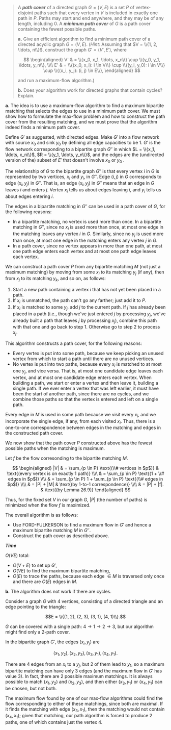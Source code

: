 > A **_path cover_** of a directed graph $G = (V, E)$ is a set $P$ of vertex-disjoint paths such that every vertex in $V$ is included in exactly one path in $P$. Paths may start and end anywhere, and they may be of any length, including $0$. A **_minimum path cover_** of $G$ is a path cover containing the fewest possible paths.
>
> **a.** Give an efficient algorithm to find a minimum path cover of a directed acyclic graph $G = (V, E)$. ($\textit{Hint:}$ Assuming that $V = \\{1, 2, \ldots, n\\}$, construct the graph $G' = (V', E')$, where
>
> $$
> \begin{aligned}
> V' & = \\{x_0, x_1, \ldots, x_n\\} \cup \\{y_0, y_1, \ldots, y_n\\}, \\\\
> E' & = \\{(x_0, x_i): i \in V\\} \cup \\{(y_i, y_0): i \in V\\} \cup \\{(x_i, y_j): (i, j) \in E\\},
> \end{aligned}
> $$
>
> and run a maximum-flow algorithm.)
>
> **b.** Does your algorithm work for directed graphs that contain cycles? Explain.

**a.** The idea is to use a maximum-flow algorithm to find a maximum bipartite matching that selects the edges to use in a minimum path cover. We must show how to formulate the max-flow problem and how to construct the path cover from the resulting matching, and we must prove that the algorithm indeed finds a minimum path cover.

Define $G'$ as suggested, with directed edges. Make $G'$ into a flow network with source $x_0$ and sink $y_0$ by defining all edge capacities to be $1$. $G'$ is the flow network corresponding to a bipartite graph $G''$ in which $L = \\{x_1, \ldots, x_n\\}$, $R = \\{y_1, \ldots, y_n\\}$, and the edges are the (undirected version of the) subset of $E'$ that doesn't involve $x_0$ or $y_0$ .

The relationship of $G$ to the bipartite graph $G''$ is that every vertex $i$ in $G$ is represented by two vertices, $x_i$ and $y_i$, in $G''$. Edge $(i, j)$ in $G$ corresponds to edge $(x_i, y_j)$ in $G''$. That is, an edge $(x_i, y_j)$ in $G''$ means that an edge in $G$ leaves $i$ and enters $j$. Vertex $x_i$ tells us about edges leaving $i$, and $y_i$ tells us about edges entering $i$.

The edges in a bipartite matching in $G''$ can be used in a path cover of $G$, for the following reasons:

- In a bipartite matching, no vertex is used more than once. In a bipartite matching in $G''$, since no $x_i$ is used more than once, at most one edge in the matching leaves any vertex $i$ in $G$. Similarly, since no $y_j$ is used more than once, at most one edge in the matching enters any vertex $j$ in $G$.
- In a path cover, since no vertex appears in more than one path, at most one path edge enters each vertex and at most one path edge leaves each vertex.

We can construct a path cover $P$ from any bipartite matching $M$ (not just a maximum matching) by moving from some $x_i$ to its matching $y_j$ (if any), then from $x_j$ to its matching $y_k$, and so on, as follows:

1. Start a new path containing a vertex $i$ that has not yet been placed in a path.
2. If $x_i$ is unmatched, the path can't go any farther; just add it to $P$.
3. If $x_i$ is matched to some $y_j$, add $j$ to the current path. If $j$ has already been placed in a path (i.e., though we've just entered $j$ by processing $y_j$, we've already built a path that leaves $j$ by processing $x_j$), combine this path with that one and go back to step 1. Otherwise go to step 2 to process $x_j$.

This algorithm constructs a path cover, for the following reasons:

- Every vertex is put into some path, because we keep picking an unused vertex from which to start a path until there are no unused vertices.
- No vertex is put into two paths, because every $x_i$ is matched to at most one $y_j$, and vice versa. That is, at most one candidate edge leaves each vertex, and at most one candidate edge enters each vertex. When building a path, we start or enter a vertex and then leave it, building a single path. If we ever enter a vertex that was left earlier, it must have been the start of another path, since there are no cycles, and we combine those paths so that the vertex is entered and left on a single path.

Every edge in $M$ is used in some path because we visit every $x_i$, and we incorporate the single edge, if any, from each visited $x_i$. Thus, there is a one-to-one correspondence between edges in the matching and edges in the constructed path cover.

We now show that the path cover $P$ constructed above has the fewest possible paths when the matching is maximum.

Let $f$ be the flow corresonding to the bipartite matching $M$.

$$
\begin{aligned}
|V| & = \sum_{p \in P} \text{(\\# vertices in $p$)} & \text{(every vertex is on exactly 1 path)} \\\\
    & = \sum_{p \in P} \text{(1 + \\# edges in $p$)} \\\\
    & = \sum_{p \in P} 1 + \sum_{p \in P} \text{(\\# edges in $p$)} \\\\
    & = |P| + |M|                                 & \text{(by 1-to-1 correspondence)} \\\\
    & = |P| + |f|.                                & \text{(by Lemma 26.9)}
\end{aligned}
$$

Thus, for the fixed set $V$ in our graph $G$, $|P|$ (the number of paths) is minimized when the flow $f$ is maximized.

The overall algorithm is as follows:

- Use $\text{FORD-FULKERSON}$ to find a maximum flow in $G'$ and hence a maximum bipartite matching $M$ in $G''$.
- Construct the path cover as described above.

**_Time_**

$O(VE)$ total:

- $O(V + E)$ to set up $G'$,
- $O(VE)$ to find the maximum bipartite matching,
- $O(E)$ to trace the paths, because each edge $\in M$ is traversed only once and there are $O(E)$ edges in $M$.

**b.** The algorithm does not work if there are cycles.

Consider a graph $G$ with $4$ vertices, consisting of a directed triangle and an edge pointing to the triangle:

$$E = \\{(1, 2), (2, 3), (3, 1), (4, 1)\\}.$$

$G$ can be covered with a single path: $4 \to 1 \to 2 \to 3$, but our algorithm might find only a $2$-path cover.

In the bipartite graph $G'$, the edges $(x_i, y_j)$ are

$$(x_1, y_2), (x_2, y_3), (x_3, y_1), (x_4, y_1).$$

There are $4$ edges from an $x_i$ to a $y_j$, but $2$ of them lead to $y_1$, so a maximum bipartite matching can have only $3$ edges (and the maximum flow in $G'$ has value $3$). In fact, there are $2$ possible maximum matchings. It is always possible to match $(x_1, y_2)$ and $(x_2, y_3)$, and then either $(x_3, y_1)$ or $(x_4, y_1)$ can be chosen, but not both.

The maximum flow found by one of our max-flow algorithms could find the flow corresponding to either of these matchings, since both are maximal. If it finds the matching with edge $(x_3, x_1)$, then the matching would not contain $(x_4, x_1)$; given that matching, our path algorithm is forced to produce $2$ paths, one of which contains just the vertex $4$.
